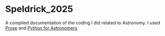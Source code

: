 # Speldrick_2025
A compiled documentation of the coding I did related to Astronomy. I used [Prose](https://prose.readthedocs.io/en/latest/ipynb/fitsmanager.html) and [Python for
Astronomers](https://prappleizer.github.io/)
